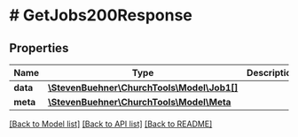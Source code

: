 # # GetJobs200Response

## Properties

Name | Type | Description | Notes
------------ | ------------- | ------------- | -------------
**data** | [**\StevenBuehner\ChurchTools\Model\Job1[]**](Job1.md) |  | [optional]
**meta** | [**\StevenBuehner\ChurchTools\Model\Meta**](Meta.md) |  | [optional]

[[Back to Model list]](../../README.md#models) [[Back to API list]](../../README.md#endpoints) [[Back to README]](../../README.md)
